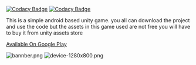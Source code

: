 
[![Codacy Badge](https://api.codacy.com/project/badge/Grade/4effc0dc6d584dc49cf88f907bb3e56a)](https://www.codacy.com/app/greate43/Haunted-Zombie-Rush-?utm_source=github.com&utm_medium=referral&utm_content=greate43/Haunted-Zombie-Rush-&utm_campaign=badger)
[![Codacy Badge](https://api.codacy.com/project/badge/Grade/4effc0dc6d584dc49cf88f907bb3e56a)](https://www.codacy.com/app/greate43/Haunted-Zombie-Rush-?utm_source=github.com&amp;utm_medium=referral&amp;utm_content=greate43/Haunted-Zombie-Rush-&amp;utm_campaign=Badge_Grade)

This is a simple android based unity game. you all can download the project and use the code but the assets in this game used are not free you will have to buy it from  unity assets store 


[Available On Google Play](https://play.google.com/store/apps/details?id=com.greate43.sk.HuntedZombieRush) 





![bannber.png](https://bitbucket.org/repo/7dLAbe/images/1739193779-bannber.png)
![device-1280x800.png](https://bitbucket.org/repo/7dLAbe/images/560308441-device-1280x800.png)
